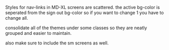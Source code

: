 Styles for nav-links in MD-XL screens are scattered. the active bg-color is seperated from the sign out bg-color so if you want to change 1 you have to change all.

consolidate all of the themes under some classes so they are neatly grouped and easier to maintain.

also make sure to include the sm screens as well.




